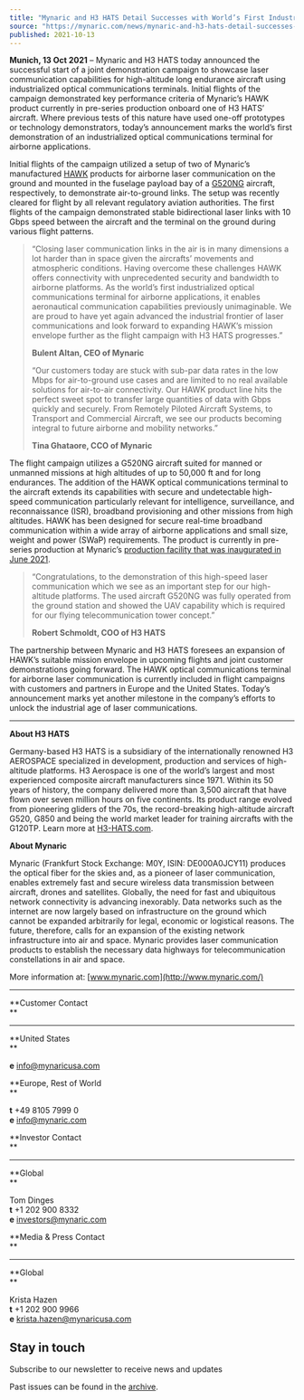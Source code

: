 ```yaml
---
title: "Mynaric and H3 HATS Detail Successes with World’s First Industrialized Optical Communications Terminal for Airborne Applications"
source: "https://mynaric.com/news/mynaric-and-h3-hats-detail-successes-with-worlds-first-industrialized-optical-communications-terminal-for-airborne-applications/"
published: 2021-10-13
---
```

**Munich, 13 Oct 2021** – Mynaric and H3 HATS today announced the successful start of a joint demonstration campaign to showcase laser communication capabilities for high-altitude long endurance aircraft using industrialized optical communications terminals. Initial flights of the campaign demonstrated key performance criteria of Mynaric’s HAWK product currently in pre-series production onboard one of H3 HATS’ aircraft. Where previous tests of this nature have used one-off prototypes or technology demonstrators, today’s announcement marks the world’s first demonstration of an industrialized optical communications terminal for airborne applications.

Initial flights of the campaign utilized a setup of two of Mynaric’s manufactured [HAWK](https://mynaric.com/products/hawk/) products for airborne laser communication on the ground and mounted in the fuselage payload bay of a [G520NG](https://grob-aircraft.com/en/g-520ng.html) aircraft, respectively, to demonstrate air-to-ground links. The setup was recently cleared for flight by all relevant regulatory aviation authorities. The first flights of the campaign demonstrated stable bidirectional laser links with 10 Gbps speed between the aircraft and the terminal on the ground during various flight patterns.

> “Closing laser communication links in the air is in many dimensions a lot harder than in space given the aircrafts’ movements and atmospheric conditions. Having overcome these challenges HAWK offers connectivity with unprecedented security and bandwidth to airborne platforms. As the world’s first industrialized optical communications terminal for airborne applications, it enables aeronautical communication capabilities previously unimaginable. We are proud to have yet again advanced the industrial frontier of laser communications and look forward to expanding HAWK’s mission envelope further as the flight campaign with H3 HATS progresses.”
> 
> **Bulent Altan, CEO of Mynaric**
> 
> “Our customers today are stuck with sub-par data rates in the low Mbps for air-to-ground use cases and are limited to no real available solutions for air-to-air connectivity. Our HAWK product line hits the perfect sweet spot to transfer large quantities of data with Gbps quickly and securely. From Remotely Piloted Aircraft Systems, to Transport and Commercial Aircraft, we see our products becoming integral to future airborne and mobility networks.”
> 
> **Tina Ghataore, CCO of Mynaric**

The flight campaign utilizes a G520NG aircraft suited for manned or unmanned missions at high altitudes of up to 50,000 ft and for long endurances. The addition of the HAWK optical communications terminal to the aircraft extends its capabilities with secure and undetectable high-speed communication particularly relevant for intelligence, surveillance, and reconnaissance (ISR), broadband provisioning and other missions from high altitudes. HAWK has been designed for secure real-time broadband communication within a wide array of airborne applications and small size, weight and power (SWaP) requirements. The product is currently in pre-series production at Mynaric’s [production facility that was inaugurated in June 2021](https://mynaric.com/news/mynaric-opens-serial-production-facility-for-laser-communication-products-and-announces-2000-units-per-year-production-rate-target/).

> “Congratulations, to the demonstration of this high-speed laser communication which we see as an important step for our high-altitude platforms. The used aircraft G520NG was fully operated from the ground station and showed the UAV capability which is required for our flying telecommunication tower concept.”
> 
> **Robert Schmoldt, COO of H3 HATS**

The partnership between Mynaric and H3 HATS foresees an expansion of HAWK’s suitable mission envelope in upcoming flights and joint customer demonstrations going forward. The HAWK optical communications terminal for airborne laser communication is currently included in flight campaigns with customers and partners in Europe and the United States. Today’s announcement marks yet another milestone in the company’s efforts to unlock the industrial age of laser communications.

---

**About H3 HATS**

Germany-based H3 HATS is a subsidiary of the internationally renowned H3 AEROSPACE specialized in development, production and services of high-altitude platforms. H3 Aerospace is one of the world’s largest and most experienced composite aircraft manufacturers since 1971. Within its 50 years of history, the company delivered more than 3,500 aircraft that have flown over seven million hours on five continents. Its product range evolved from pioneering gliders of the 70s, the record-breaking high-altitude aircraft G520, G850 and being the world market leader for training aircrafts with the G120TP. Learn more at [H3-HATS.com](http://h3-hats.com/).

**About Mynaric**

Mynaric (Frankfurt Stock Exchange: M0Y, ISIN: DE000A0JCY11) produces the optical fiber for the skies and, as a pioneer of laser communication, enables extremely fast and secure wireless data transmission between aircraft, drones and satellites. Globally, the need for fast and ubiquitous network connectivity is advancing inexorably. Data networks such as the internet are now largely based on infrastructure on the ground which cannot be expanded arbitrarily for legal, economic or logistical reasons. The future, therefore, calls for an expansion of the existing network infrastructure into air and space. Mynaric provides laser communication products to establish the necessary data highways for telecommunication constellations in air and space.

More information at: [www.mynaric.com](http://www.mynaric.com/)

---

**Customer Contact  
**

---

**United States  
**

**e** [info@mynaricusa.com](https://mynaric.com/news/mynaric-and-h3-hats-detail-successes-with-worlds-first-industrialized-optical-communications-terminal-for-airborne-applications/)

**Europe, Rest of World  
**

**t** +49 8105 7999 0  
**e** [info@mynaric.com](https://mynaric.com/news/mynaric-and-h3-hats-detail-successes-with-worlds-first-industrialized-optical-communications-terminal-for-airborne-applications/)

**Investor Contact  
**

---

**Global  
**

Tom Dinges  
**t** +1 202 900 8332  
**e** [investors@mynaric.com](https://mynaric.com/news/mynaric-and-h3-hats-detail-successes-with-worlds-first-industrialized-optical-communications-terminal-for-airborne-applications/)

**Media & Press Contact  
**

---

**Global  
**

Krista Hazen  
**t** +1 202 900 9966  
**e** [krista.hazen@mynaricusa.com](https://mynaric.com/news/mynaric-and-h3-hats-detail-successes-with-worlds-first-industrialized-optical-communications-terminal-for-airborne-applications/)

## Stay in touch

Subscribe to our newsletter to receive news and updates

Past issues can be found in the [archive](https://us17.campaign-archive.com/home/?u=7b919ac48d490499a79acff9f&id=aaebe0d6df).